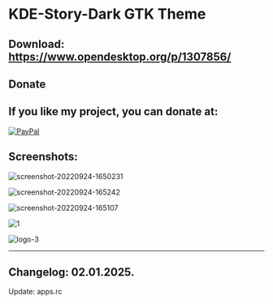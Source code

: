 # KDE-Story-Dark GTK Theme

Download: https://www.opendesktop.org/p/1307856/
-----------------------------------------------


<html>
  <head>
    <meta charset="utf-8" />
  </head>
  <body>
    <h2>Donate</h2>
    <h2>If you like my project, you can donate at:</h2>
    <a href="https://www.paypal.com/paypalme/VesnaLazic">
    <img src="PayPal.png" alt="PayPal" />
    </a>
  </body>
</html>

Screenshots:
------------

![screenshot-20220924-1650231](https://github.com/L4ki/KDE-Story-GTK-Theme/assets/45247573/0c48400c-5dd9-452f-9e82-b66a8a753d5d)


![screenshot-20220924-165242](https://github.com/L4ki/KDE-Story-GTK-Theme/assets/45247573/32b7d0ba-f76f-424b-b6fe-b16fb4df76ed)

![screenshot-20220924-165107](https://github.com/L4ki/KDE-Story-GTK-Theme/assets/45247573/12df507d-ce95-460b-9d71-48f638f7595d)

![1](https://github.com/L4ki/KDE-Story-GTK-Theme/assets/45247573/0cd97f84-739f-4190-bf56-7644b8b43d83)

![logo-3](https://github.com/L4ki/KDE-Story-GTK-Theme/assets/45247573/d1feb44b-51e4-4a30-b743-750ddc1bfe92)

____________________________________________________________________________________________________________________________________

Changelog: 02.01.2025.
---------------------

Update: apps.rc
